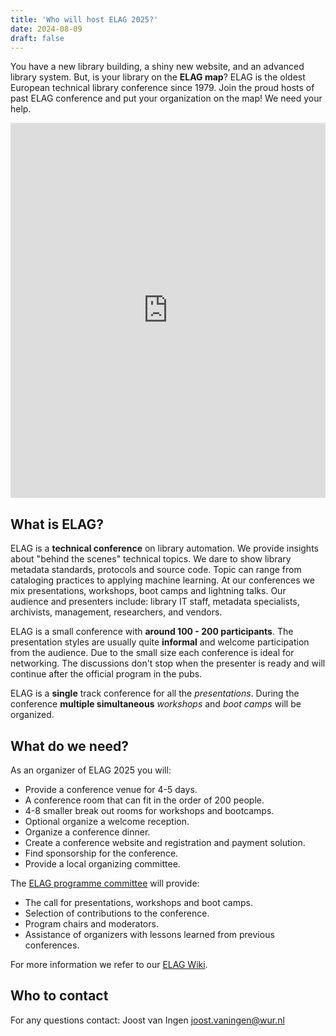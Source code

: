 ```yaml
---
title: 'Who will host ELAG 2025?'
date: 2024-08-09
draft: false
---
```


You have a new library building, a shiny new website, and an advanced library system. But, is your library on the **ELAG map**? ELAG is the oldest European technical library conference since 1979. Join the proud hosts of past ELAG conference and put your organization on the map! We need your help.

<iframe width="100%" height="600px" frameborder="0" allowfullscreen allow="geolocation" src="https://umap.openstreetmap.fr/en/map/untitled-map_1102205?scaleControl=false&miniMap=false&scrollWheelZoom=false&zoomControl=true&editMode=disabled&moreControl=true&searchControl=null&tilelayersControl=null&embedControl=null&datalayersControl=true&onLoadPanel=none&captionBar=false&captionMenus=true"></iframe>

## What is ELAG?

ELAG is a **technical conference** on library automation. We provide insights about "behind the scenes" technical topics. We dare to show library metadata standards, protocols and source code. Topic can range from cataloging practices to applying machine learning. At our conferences we mix presentations, workshops, boot camps and lightning talks. Our audience and presenters include: library IT staff, metadata specialists, archivists, management, researchers, and vendors.

ELAG is a small conference with **around 100 - 200 participants**. The presentation styles are usually quite **informal** and welcome participation from the audience. Due to the small size each conference is ideal for networking. The discussions don't stop when the presenter is ready and will continue after the official program in the pubs.

ELAG is a **single** track conference for all the _presentations_. During the conference **multiple simultaneous** _workshops_ and _boot camps_ will be organized.

## What do we need?

As an organizer of ELAG 2025 you will:

- Provide a conference venue for 4-5 days.
- A conference room that can fit in the order of 200 people.
- 4-8 smaller break out rooms for workshops and bootcamps.
- Optional organize a welcome reception.
- Organize a conference dinner.
- Create a conference website and registration and payment solution.
- Find sponsorship for the conference.
- Provide a local organizing committee.

The [ELAG programme committee](/about/) will provide:

- The call for presentations, workshops and boot camps.
- Selection of contributions to the conference.
- Program chairs and moderators.
- Assistance of organizers with lessons learned from previous conferences.

For more information we refer to our [ELAG Wiki](https://github.com/elag/elag.github.io/wiki).

## Who to contact

For any questions contact: Joost van Ingen <joost.vaningen@wur.nl>
